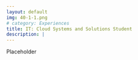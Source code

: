 ```yaml
---
layout: default
img: 40-1-1.png
# category: Experiences
title: IT: Cloud Systems and Solutions Student
description: |
---
```


Placeholder
